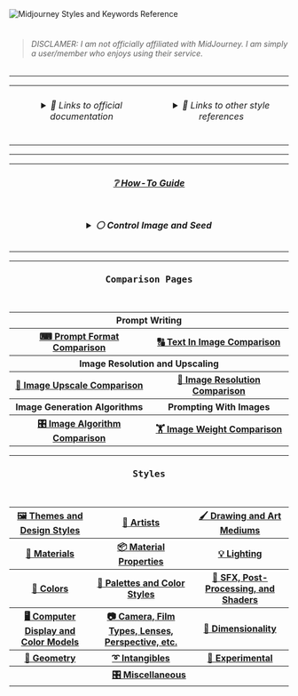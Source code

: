<picture>
  <source media="(prefers-color-scheme: dark)" srcset="https://user-images.githubusercontent.com/6042799/178131414-93171289-16ae-46a5-ab51-8077944c392d.png">
  <source media="(prefers-color-scheme: light)" srcset="https://user-images.githubusercontent.com/6042799/179348821-0a53ef8c-5341-451e-9c15-434153cf67e3.png">
  <img alt="Midjourney Styles and Keywords Reference" src="https://user-images.githubusercontent.com/6042799/178131414-93171289-16ae-46a5-ab51-8077944c392d.png">
</picture><br/><br/>

>###### DISCLAMER: I am not officially affiliated with MidJourney. I am simply a user/member who enjoys using their service.



---



<div align="center">

<table>
	<tr align=center valign=top>
		<td width="400">
      <h6><details><summary>🔗 Links to official documentation</summary><p>
        <p><a href="https://midjourney.gitbook.io/docs/">Midjourney Documentation</a></p>
        <p><a href="https://www.midjourney.com/app/library/dictionary/">Midjourney Dictionary</a></p>
        <p><a href="https://www.midjourney.com/app/library/styles/">Midjourney Styles</a></p>
      </p></details></h6>
    </td>
    <td width="400">
      <h6><details><summary>🔗 Links to other style references</summary><p>
      <p><a href="https://rexwang8.github.io/resource/ai/teapot">Understanding MidJourney Through Teapots by Bob</a></p>
      <p><a href="https://docs.google.com/spreadsheets/d/10i9Ip8tVSERAuMWbc6-H6BUFCoUGOQ91YzDvX--c4bk/edit?usp=sharing">Artist Visual Style Encyclopedia by Sincarnate</a></p>
      <p><a href="https://www.wikiart.org/en/paintings-by-style">Artwork Styles</a><br/></p>
      </p></details></h6>
    </td>
  </tr>
</table>

</div>



---


<div align="center">

<table>
  <tr align=center valign=top>
    <td>
      <h5><a href="https://github.com/willwulfken/MidJourney-Styles-and-Keywords-Reference/blob/main/Tutorial%20Pages/How-To%20Guide.md">❔ How-To Guide</a></h5>
    </td>
  </tr>
	<tr align=center valign=top>
		<td width="600">
<h5><details><summary>⚪ Control Image and Seed</summary><p><div align="center">

| <p>```sphere --seed 4776```</p><p><img src="https://github.com/willwulfken/MidJourney-Styles-and-Keywords-Reference/blob/main/Images/MidJourney%20Styles%20(sphere)/_sphere_--seed4776.png?raw=true"  width="256" /></p> |
| :-: |
| **`sphere, <style> --seed 4776` is used for all of the style images** |

</p></details></h5>
    </td>
  </tr>
</table>

</div>



---



<div align="center">

  <h3><pre>Comparison Pages</pre></h3>
<br/>



<table>
	<tr>
		<th colspan="2">Prompt Writing</th>
	</tr>
	<tr>
		<th><a href="https://github.com/willwulfken/MidJourney-Styles-and-Keywords-Reference/blob/main/Summary%20Pages/Prompt_Format_Comparison.md">⌨ Prompt Format Comparison</a></th>
		<th><a href="https://github.com/willwulfken/MidJourney-Styles-and-Keywords-Reference/blob/main/Summary%20Pages/Writing_Text_Prompt_Comparison.md">🔠 Text In Image Comparison</a></th>
	</tr>
	<tr>
		<th colspan="2">Image Resolution and Upscaling</tdh>
	</tr>
	<tr>
		<th><a href="https://github.com/willwulfken/MidJourney-Styles-and-Keywords-Reference/blob/main/Summary%20Pages/Image_Upscale_Comparison.md">🚀 Image Upscale Comparison</a></td>
		<th><a href="https://github.com/willwulfken/MidJourney-Styles-and-Keywords-Reference/blob/main/Summary%20Pages/Image_Resolution_Comparison.md">📏 Image Resolution Comparison</a></td>
	</tr>
	<tr>
		<th>Image Generation Algorithms</th>
		<th>Prompting With Images</th>
	</tr>
	<tr>
		<th><a href="https://github.com/willwulfken/MidJourney-Styles-and-Keywords-Reference/blob/main/Summary%20Pages/Image_Algorithm_Comparison.md">🎛 Image Algorithm Comparison</a></td>
		<th><a href="https://github.com/willwulfken/MidJourney-Styles-and-Keywords-Reference/blob/main/Summary%20Pages/Image_Weight_Comparison.md">🏋️‍ Image Weight Comparison</a></td>
	</tr>
</table>

</div>



---



<div align="center">

  <h3><pre>Styles</pre></h3>
<br/>

<table>
	<tr>
		<th><a href="https://github.com/willwulfken/MidJourney-Styles-and-Keywords-Reference/blob/main/Style%20Pages/Themes_and_Design_Styles.md">🖼 Themes and Design Styles</a></th>
		<th><a href="https://github.com/willwulfken/MidJourney-Styles-and-Keywords-Reference/blob/main/Style%20Pages/Artists.md">📔 Artists</a></th>
		<th><a href="https://github.com/willwulfken/MidJourney-Styles-and-Keywords-Reference/blob/main/Style%20Pages/Drawing_and_Art_Mediums.md">🖌 Drawing and Art Mediums</a></th>
	</tr>
	<tr>
		<th><a href="https://github.com/willwulfken/MidJourney-Styles-and-Keywords-Reference/blob/main/Style%20Pages/Materials.md">🧱 Materials</a></th>
		<th><a href="https://github.com/willwulfken/MidJourney-Styles-and-Keywords-Reference/blob/main/Style%20Pages/Material_Properties.md">📦 Material Properties</a></th>
		<th><a href="https://github.com/willwulfken/MidJourney-Styles-and-Keywords-Reference/blob/main/Style%20Pages/Lighting.md">💡 Lighting</a></th>
	</tr>
	<tr>
		<th><a href="https://github.com/willwulfken/MidJourney-Styles-and-Keywords-Reference/blob/main/Style%20Pages/Colors.md">🎨 Colors</a></th>
		<th><a href="https://github.com/willwulfken/MidJourney-Styles-and-Keywords-Reference/blob/main/Style%20Pages/Colors_Palettes_and_Color_Styles.md">🎨 Palettes and Color Styles</a></th>
		<th><a href="https://github.com/willwulfken/MidJourney-Styles-and-Keywords-Reference/blob/main/Style%20Pages/SFX_and_Shaders.md">🌈 SFX, Post-Processing, and Shaders</a></th>
	</tr>
	<tr>
		<th><a href="https://github.com/willwulfken/MidJourney-Styles-and-Keywords-Reference/blob/main/Style%20Pages/Computer_Display.md">🖥 Computer Display and Color Models</a></th>
		<th><a href="https://github.com/willwulfken/MidJourney-Styles-and-Keywords-Reference/blob/main/Style%20Pages/Camera.md">📷 Camera, Film Types, Lenses, Perspective, etc.</a></th>
		<th><a href="https://github.com/willwulfken/MidJourney-Styles-and-Keywords-Reference/blob/main/Style%20Pages/Dimensionality.md">🌌 Dimensionality</a></th>
	</tr>
	<tr>
		<th><a href="https://github.com/willwulfken/MidJourney-Styles-and-Keywords-Reference/blob/main/Style%20Pages/Geometry.md">💠 Geometry</a></th>
		<th><a href="https://github.com/willwulfken/MidJourney-Styles-and-Keywords-Reference/blob/main/Style%20Pages/Intangibles.md">➰ Intangibles</a></th>
		<th><a href="https://github.com/willwulfken/MidJourney-Styles-and-Keywords-Reference/blob/main/Style%20Pages/Experimental.md">🧪 Experimental</a></th>
	</tr>
	<tr>
	<th colspan="3"><a href="https://github.com/willwulfken/MidJourney-Styles-and-Keywords-Reference/blob/main/Style%20Pages/Miscellaneous.md">🎛 Miscellaneous</a></th>
	</tr>
</table>
</div>

<br>
